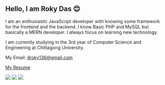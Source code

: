 ## Hello, I am Roky Das 😊

I am an enthusiastic JavaScript developer with knowing some framework for the frontend and the backend. I know Basic PHP and MySQL but basically a MERN developer. I always focus on learning new technology. 

I am currently studying in the 3rd year of Computer Science and Engineering at Chittagong University. 

My Email: droky136@gmail.com

[My Resume](https://drive.google.com/file/d/1W3WQSkJQpsYncoJDmm7CMSJhEFaZvRPU/view)

<a href="https://linkedin.com/in/rokydas"><img src="https://img.shields.io/badge/connect-%230077B5.svg?&style=for-the-badge&logo=linkedin&logoColor=white"></a>     <a href="https://github.com/rokydas"><img src="https://img.shields.io/badge/github-%23100000.svg?&style=for-the-badge&logo=github&logoColor=white"></a>     <a href="https://twitter.com/rokydas136"><img src="https://img.shields.io/badge/Add Me-%231DA1F2.svg?&style=for-the-badge&logo=twitter&logoColor=white"></a>
